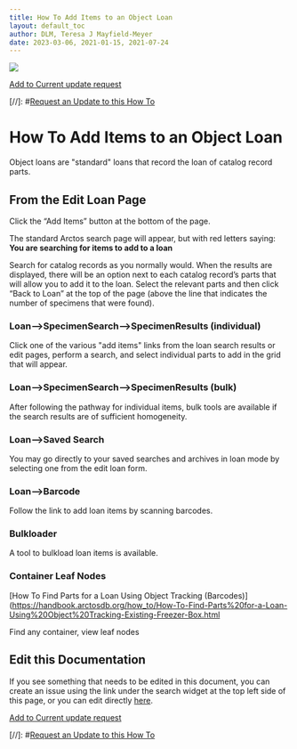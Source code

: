 ```yaml
---
title: How To Add Items to an Object Loan
layout: default_toc
author: DLM, Teresa J Mayfield-Meyer
date: 2023-03-06, 2021-01-15, 2021-07-24
---
```

![](https://raw.githubusercontent.com/ArctosDB/documentation-wiki/gh-pages/tutorial_images/Bear%20Work%20in%20Progress.JPG) 

[Add to Current update request](https://github.com/ArctosDB/documentation-wiki/issues/186)

[//]: #[Request an Update to this How To](https://github.com/ArctosDB/documentation-wiki/issues/new?assignees=&labels=How+To+Update&template=how-to-update.md&title=How+To+%5Badd+title%5D+update)

# How To Add Items to an Object Loan

Object loans are "standard" loans that record the loan of catalog record parts.

## From the Edit Loan Page

Click the “Add Items” button at the bottom of the page.

The standard Arctos search page will appear, but with red letters saying:  **You are searching for items to add to a loan**

Search for catalog records as you normally would. When the results are displayed, there will be an option next to each catalog record’s parts that will allow you to add it to the loan. Select the relevant parts and then click “Back to Loan” at the top of the page (above the line that indicates the number of specimens that were found).

### Loan-->SpecimenSearch-->SpecimenResults (individual)

Click one of the various "add items" links from the loan search results or edit pages, perform a search, and select individual parts to add in the grid that will appear.

### Loan-->SpecimenSearch-->SpecimenResults (bulk)

After following the pathway for individual items, bulk tools are available if the search results are of sufficient homogeneity.

### Loan-->Saved Search

You may go directly to your saved searches and archives in loan mode by selecting one from the edit loan form.

### Loan-->Barcode

Follow the link to add loan items by scanning barcodes.

### Bulkloader

A tool to bulkload loan items is available.

### Container Leaf Nodes

[How To Find Parts for a Loan Using Object Tracking (Barcodes)](https://handbook.arctosdb.org/how_to/How-To-Find-Parts%20for-a-Loan-Using%20Object%20Tracking-Existing-Freezer-Box.html

Find any container, view leaf nodes

## Edit this Documentation

If you see something that needs to be edited in this document, you can create an issue using the link under the search widget at the top left side of this page, or you can edit directly <a href="https://github.com/ArctosDB/documentation-wiki/edit/gh-pages/_how_to/How-to-Add-Loan-Items.markdown" target="_blank">here</a>.

[Add to Current update request](https://github.com/ArctosDB/documentation-wiki/issues/186)

 [//]: #[Request an Update to this How To](https://github.com/ArctosDB/documentation-wiki/issues/new?assignees=&labels=How+To+Update&template=how-to-update.md&title=How+To+%5Badd+title%5D+update)

